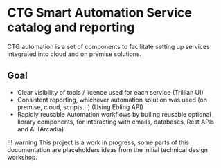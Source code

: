 
# CTG Smart Automation Service catalog and reporting

CTG automation is a set of components to facilitate setting up services integrated into cloud and on premise solutions.

## Goal

- Clear visibility of tools / licence used for each service (Trillian UI)
- Consistent reporting, whichever automation solution was used (on premise, cloud, scripts...) (Using Ebling API)
- Rapidly reusable Automation workflows by builing reusable optional library components, for interacting with emails, databases, Rest APIs and AI (Arcadia)

!!! warning
    This project is a work in progress, some parts of this documentation are placeholders ideas from the initial technical design workshop.
